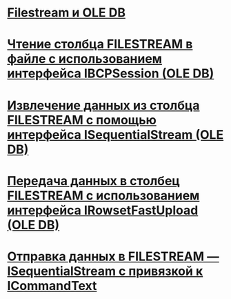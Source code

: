 # [Filestream и OLE DB](filestream-and-ole-db.md)
# [Чтение столбца FILESTREAM в файле с использованием интерфейса IBCPSession (OLE DB)](read-a-filestream-column-to-file-using-ibcpsession-ole-db.md)
# [Извлечение данных из столбца FILESTREAM с помощью интерфейса ISequentialStream (OLE DB)](retrieve-data-from-a-filestream-column-using-isequentialstream-ole-db.md)
# [Передача данных в столбец FILESTREAM с использованием интерфейса IRowsetFastUpload (OLE DB)](send-data-to-a-filestream-column-using-irowsetfastupload-ole-db.md)
# [Отправка данных в FILESTREAM — ISequentialStream с привязкой к ICommandText](send-data-to-filestream-isequentialstream-bound-to-icommandtext.md)
